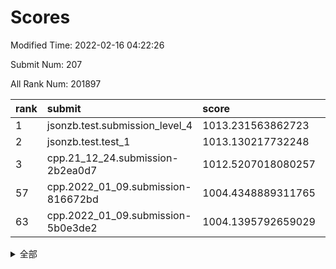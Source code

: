 # Scores

Modified Time: 2022-02-16 04:22:26

Submit Num: 207

All Rank Num: 201897

| rank |               submit               |       score        |       sigma        | pk_num |
| :--- | :--------------------------------- | :----------------- | :----------------- | :----- |
| 1    | jsonzb.test.submission_level_4     | 1013.231563862723  | 0.826201090147268  | 3898   |
| 2    | jsonzb.test.test_1                 | 1013.130217732248  | 0.8093291467852475 | 3900   |
| 3    | cpp.21_12_24.submission-2b2ea0d7   | 1012.5207018080257 | 0.784895965996277  | 3900   |
| 57   | cpp.2022_01_09.submission-816672bd | 1004.4348889311765 | 0.7183017289682094 | 3903   |
| 63   | cpp.2022_01_09.submission-5b0e3de2 | 1004.1395792659029 | 0.7155946326943506 | 3902   |


<details>
<summary>全部</summary>

| rank |                 submit                 |       score        |       sigma        | pk_num |
| :--- | :------------------------------------- | :----------------- | :----------------- | :----- |
| 1    | jsonzb.test.submission_level_4         | 1013.231563862723  | 0.826201090147268  | 3898   |
| 2    | jsonzb.test.test_1                     | 1013.130217732248  | 0.8093291467852475 | 3900   |
| 3    | cpp.21_12_24.submission-2b2ea0d7       | 1012.5207018080257 | 0.784895965996277  | 3900   |
| 4    | gobigger.level_3.submission_level_3_1  | 1011.8097222298402 | 0.7665100629901296 | 3899   |
| 5    | gobigger.level_3.submission_level_3_38 | 1011.6405615517516 | 0.7686715886604967 | 3905   |
| 6    | gobigger.level_3.submission_level_3_16 | 1011.5340174619611 | 0.7911639800526593 | 3903   |
| 7    | gobigger.level_3.submission_level_3_2  | 1011.3306485472596 | 0.7891789075934265 | 3905   |
| 8    | gobigger.level_3.submission_level_3_24 | 1011.3060532322784 | 0.7590307564293477 | 3899   |
| 9    | gobigger.level_3.submission_level_3_48 | 1011.1732758121041 | 0.7757221639002766 | 3899   |
| 10   | gobigger.level_3.submission_level_3_5  | 1011.1076724181784 | 0.7651458179083551 | 3903   |
| 11   | gobigger.level_3.submission_level_3_30 | 1011.0166736231156 | 0.7869973727761413 | 3904   |
| 12   | gobigger.level_3.submission_level_3_23 | 1010.8689538038699 | 0.77731045393334   | 3902   |
| 13   | gobigger.level_3.submission_level_3_10 | 1010.8651782453916 | 0.7655365246965111 | 3904   |
| 14   | gobigger.level_3.submission_level_3_45 | 1010.8481500392425 | 0.771592614851556  | 3901   |
| 15   | gobigger.level_3.submission_level_3_41 | 1010.8070486695923 | 0.7687546608713716 | 3897   |
| 16   | gobigger.level_3.submission_level_3_17 | 1010.6614311501442 | 0.7590329353708242 | 3905   |
| 17   | gobigger.level_3.submission_level_3_29 | 1010.5599194595823 | 0.7697583885555673 | 3899   |
| 18   | gobigger.level_3.submission_level_3_35 | 1010.5067107493238 | 0.7507178179287961 | 3899   |
| 19   | gobigger.level_3.submission_level_3_4  | 1010.4956064959633 | 0.7679881164502521 | 3898   |
| 20   | gobigger.level_3.submission_level_3_20 | 1010.4727654203867 | 0.7704653014247864 | 3901   |
| 21   | gobigger.level_3.submission_level_3_31 | 1010.3695532491588 | 0.7580338429176029 | 3902   |
| 22   | gobigger.level_3.submission_level_3_0  | 1010.3503978967385 | 0.774509003831837  | 3897   |
| 23   | gobigger.level_3.submission_level_3_39 | 1010.3442134897538 | 0.7429978977333841 | 3902   |
| 24   | gobigger.level_3.submission_level_3_18 | 1010.3014093758104 | 0.7384938145825617 | 3904   |
| 25   | gobigger.level_3.submission_level_3_26 | 1010.2986821359474 | 0.7638066914441383 | 3896   |
| 26   | gobigger.level_3.submission_level_3_42 | 1010.276298848642  | 0.7368230377166305 | 3900   |
| 27   | gobigger.level_3.submission_level_3_9  | 1010.2599443881812 | 0.7780800846020147 | 3897   |
| 28   | gobigger.level_3.submission_level_3_7  | 1010.1698516757488 | 0.7714559122580608 | 3904   |
| 29   | gobigger.level_3.submission_level_3_44 | 1010.1304163043286 | 0.7679508528129209 | 3904   |
| 30   | gobigger.level_3.submission_level_3_8  | 1010.0607279074147 | 0.7656121187137062 | 3903   |
| 31   | gobigger.level_3.submission_level_3_3  | 1009.9077376502667 | 0.7638815072690258 | 3900   |
| 32   | gobigger.level_3.submission_level_3_49 | 1009.8335217049653 | 0.7425824050560548 | 3903   |
| 33   | gobigger.level_3.submission_level_3_21 | 1009.8084553865835 | 0.7774904310217611 | 3900   |
| 34   | gobigger.level_3.submission_level_3_36 | 1009.7871205735757 | 0.7588163914231271 | 3899   |
| 35   | gobigger.level_3.submission_level_3_14 | 1009.7581958004171 | 0.760263073352002  | 3904   |
| 36   | gobigger.level_3.submission_level_3_13 | 1009.6858596099845 | 0.7632983145522128 | 3903   |
| 37   | gobigger.level_3.submission_level_3_19 | 1009.673839381842  | 0.7494033091182198 | 3902   |
| 38   | gobigger.level_3.submission_level_3_34 | 1009.5682651798342 | 0.7744568967418549 | 3898   |
| 39   | gobigger.level_3.submission_level_3_40 | 1009.5341134750641 | 0.755993783992108  | 3901   |
| 40   | gobigger.level_3.submission_level_3_37 | 1009.5091103746335 | 0.7232462783832911 | 3905   |
| 41   | gobigger.level_3.submission_level_3_47 | 1009.4647822293142 | 0.7456577303154952 | 3906   |
| 42   | gobigger.level_3.submission_level_3_32 | 1009.3620086761572 | 0.7738633251747512 | 3905   |
| 43   | gobigger.level_3.submission_level_3_25 | 1009.3607405935591 | 0.7435960949867845 | 3905   |
| 44   | gobigger.level_3.submission_level_3_28 | 1009.315739966768  | 0.7526781677482757 | 3905   |
| 45   | gobigger.level_3.submission_level_3_15 | 1009.2725152622775 | 0.7421938557925831 | 3905   |
| 46   | gobigger.level_3.submission_level_3_46 | 1009.0476021895905 | 0.7410889439755478 | 3903   |
| 47   | gobigger.level_3.submission_level_3_11 | 1008.888019053067  | 0.751519545433955  | 3897   |
| 48   | gobigger.level_3.submission_level_3_22 | 1008.850931654729  | 0.7470024463535692 | 3899   |
| 49   | gobigger.level_3.submission_level_3_27 | 1008.7796737231827 | 0.750891636853019  | 3900   |
| 50   | gobigger.level_3.submission_level_3_43 | 1008.7444442402151 | 0.7313793442301686 | 3902   |
| 51   | gobigger.level_3.submission_level_3_6  | 1008.729037232353  | 0.7347402604667609 | 3906   |
| 52   | gobigger.level_3.submission_level_3_33 | 1007.6695205358565 | 0.7318354370202484 | 3897   |
| 53   | gobigger.level_3.submission_level_3_12 | 1007.5319429276115 | 0.7451699645056837 | 3903   |
| 54   | gobigger.level_1.submission_level_1_26 | 1005.1132529996787 | 0.7201176763897285 | 3906   |
| 55   | gobigger.level_1.submission_level_1_30 | 1004.8785398259334 | 0.722033707762885  | 3905   |
| 56   | gobigger.level_1.submission_level_1_35 | 1004.6490756275621 | 0.7105222873058941 | 3898   |
| 57   | cpp.2022_01_09.submission-816672bd     | 1004.4348889311765 | 0.7183017289682094 | 3903   |
| 58   | gobigger.level_1.submission_level_1_24 | 1004.3551432459882 | 0.7387780720816647 | 3905   |
| 59   | gobigger.level_1.submission_level_1_34 | 1004.2934937591934 | 0.709314811180806  | 3899   |
| 60   | gobigger.level_1.submission_level_1_20 | 1004.2279109757518 | 0.7119282237018353 | 3903   |
| 61   | gobigger.level_1.submission_level_1_4  | 1004.1654431595088 | 0.7258555289937241 | 3905   |
| 62   | gobigger.level_1.submission_level_1_37 | 1004.1518172709531 | 0.71152609603151   | 3901   |
| 63   | cpp.2022_01_09.submission-5b0e3de2     | 1004.1395792659029 | 0.7155946326943506 | 3902   |
| 64   | gobigger.level_1.submission_level_1_13 | 1004.1105970472648 | 0.7268506402132373 | 3896   |
| 65   | gobigger.level_1.submission_level_1_12 | 1004.1045197796805 | 0.721507427619266  | 3897   |
| 66   | gobigger.level_1.submission_level_1_2  | 1004.0947014982627 | 0.718092216982422  | 3905   |
| 67   | gobigger.level_1.submission_level_1_1  | 1004.0904375974159 | 0.7070079323695341 | 3902   |
| 68   | gobigger.level_1.submission_level_1_43 | 1003.8628463645423 | 0.71075223663675   | 3903   |
| 69   | gobigger.level_1.submission_level_1_49 | 1003.814092070501  | 0.7140632188964118 | 3898   |
| 70   | gobigger.level_1.submission_level_1_40 | 1003.7951659099756 | 0.7219971867390051 | 3900   |
| 71   | gobigger.level_1.submission_level_1_17 | 1003.7566034698543 | 0.7103876725766105 | 3905   |
| 72   | gobigger.level_1.submission_level_1_6  | 1003.6169022950704 | 0.7098337831233488 | 3902   |
| 73   | gobigger.level_1.submission_level_1_47 | 1003.5948813714987 | 0.7277048389676029 | 3899   |
| 74   | gobigger.level_1.submission_level_1_44 | 1003.5179144494339 | 0.7165975735270265 | 3903   |
| 75   | gobigger.level_1.submission_level_1_11 | 1003.4493630465809 | 0.7258064893835608 | 3903   |
| 76   | gobigger.level_1.submission_level_1_46 | 1003.3939043658074 | 0.722828209840187  | 3904   |
| 77   | gobigger.level_1.submission_level_1_14 | 1003.2983452904932 | 0.703311285274454  | 3905   |
| 78   | gobigger.level_1.submission_level_1_22 | 1003.2644583781416 | 0.7078470725801476 | 3902   |
| 79   | gobigger.level_1.submission_level_1_45 | 1003.2367364041883 | 0.7051652683077544 | 3900   |
| 80   | gobigger.level_1.submission_level_1_21 | 1003.184644809524  | 0.7220783240383492 | 3898   |
| 81   | gobigger.level_1.submission_level_1_15 | 1003.179389588587  | 0.7086887407002535 | 3902   |
| 82   | gobigger.level_1.submission_level_1_28 | 1003.1316349103479 | 0.7192796662796971 | 3902   |
| 83   | gobigger.level_1.submission_level_1_5  | 1002.9887388286004 | 0.7140749000467793 | 3901   |
| 84   | gobigger.level_1.submission_level_1_0  | 1002.9710094415627 | 0.7169301489697284 | 3901   |
| 85   | gobigger.level_1.submission_level_1_9  | 1002.9308278928664 | 0.7055965332068116 | 3902   |
| 86   | gobigger.level_1.submission_level_1_33 | 1002.8379162011615 | 0.7151214320233799 | 3900   |
| 87   | gobigger.level_1.submission_level_1_10 | 1002.8197006293458 | 0.7239823336343727 | 3900   |
| 88   | gobigger.level_1.submission_level_1_16 | 1002.7995416507181 | 0.7207283153570867 | 3904   |
| 89   | gobigger.level_1.submission_level_1_8  | 1002.7921648405995 | 0.7098474878058586 | 3902   |
| 90   | gobigger.level_1.submission_level_1_18 | 1002.7783511860102 | 0.7174245067521103 | 3900   |
| 91   | gobigger.level_1.submission_level_1_31 | 1002.777796138596  | 0.712016175781152  | 3903   |
| 92   | gobigger.level_1.submission_level_1_29 | 1002.7442477391763 | 0.7139021115864833 | 3905   |
| 93   | gobigger.level_1.submission_level_1_23 | 1002.7294110390615 | 0.7169888958682077 | 3905   |
| 94   | gobigger.level_1.submission_level_1_19 | 1002.696436705097  | 0.7142587335097221 | 3904   |
| 95   | gobigger.level_1.submission_level_1_36 | 1002.6397580370949 | 0.7168182066217056 | 3902   |
| 96   | gobigger.level_1.submission_level_1_41 | 1002.6016298793702 | 0.7214296647297093 | 3901   |
| 97   | gobigger.level_1.submission_level_1_25 | 1002.5807517610219 | 0.7059054032765354 | 3904   |
| 98   | gobigger.level_1.submission_level_1_27 | 1002.5259387322194 | 0.7233718958273131 | 3908   |
| 99   | gobigger.level_1.submission_level_1_48 | 1002.4966704413673 | 0.727394656387452  | 3904   |
| 100  | gobigger.level_1.submission_level_1_3  | 1002.4359737519204 | 0.7025464155910001 | 3905   |
| 101  | gobigger.level_1.submission_level_1_7  | 1002.2341431930938 | 0.714830683457151  | 3898   |
| 102  | gobigger.level_1.submission_level_1_32 | 1002.1632959344976 | 0.7114188203478884 | 3902   |
| 103  | gobigger.level_1.submission_level_1_39 | 1001.9845600055074 | 0.7156867135761649 | 3901   |
| 104  | gobigger.level_1.submission_level_1_38 | 1001.9044754445213 | 0.7090772251961301 | 3903   |
| 105  | gobigger.level_1.submission_level_1_42 | 1001.8300469897767 | 0.7192859921311419 | 3900   |
| 106  | gobigger.random.submission_random_25   | 997.3442132646412  | 0.7080328481804191 | 3901   |
| 107  | gobigger.random.submission_random_44   | 997.0628605341615  | 0.703046737321621  | 3903   |
| 108  | gobigger.random.submission_random_29   | 996.9532727739221  | 0.7148116009693571 | 3904   |
| 109  | gobigger.random.submission_random_47   | 996.8391027357137  | 0.7068567412372586 | 3897   |
| 110  | gobigger.random.submission_random_2    | 996.8027650638244  | 0.7271612243008205 | 3901   |
| 111  | gobigger.random.submission_random_48   | 996.6153612726464  | 0.7103522119001136 | 3903   |
| 112  | gobigger.random.submission_random_37   | 996.6017404974335  | 0.7174607563852243 | 3902   |
| 113  | gobigger.random.submission_random_39   | 996.4564414413245  | 0.7107949257442354 | 3899   |
| 114  | gobigger.random.submission_random_38   | 996.4545606783892  | 0.7056873558519123 | 3904   |
| 115  | gobigger.random.submission_random_33   | 996.436012548827   | 0.7086934774777447 | 3898   |
| 116  | gobigger.random.submission_random_0    | 996.3654046292218  | 0.7117703437558239 | 3897   |
| 117  | gobigger.random.submission_random_5    | 996.3412092746022  | 0.7027902124828393 | 3897   |
| 118  | gobigger.random.submission_random_17   | 996.3135292822519  | 0.7182263061333676 | 3904   |
| 119  | gobigger.random.submission_random_4    | 996.3070250297624  | 0.7104756446484515 | 3898   |
| 120  | gobigger.random.submission_random_14   | 996.2786771426712  | 0.703241384918571  | 3906   |
| 121  | gobigger.random.submission_random_23   | 996.1799610282942  | 0.7120581697767512 | 3895   |
| 122  | gobigger.random.submission_random_15   | 996.1624424940591  | 0.7068173849761403 | 3905   |
| 123  | gobigger.random.submission_random_11   | 996.1489932606515  | 0.7346152570246768 | 3902   |
| 124  | gobigger.random.submission_random_10   | 996.1489443205676  | 0.7055269582564846 | 3903   |
| 125  | gobigger.random.submission_random_43   | 996.1403842665984  | 0.7183747903752594 | 3900   |
| 126  | gobigger.random.submission_random_7    | 996.1370836362158  | 0.730283996180521  | 3904   |
| 127  | gobigger.random.submission_random_16   | 996.0919328798992  | 0.6993964606162838 | 3900   |
| 128  | gobigger.random.submission_random_42   | 996.0258331835546  | 0.7136137659467995 | 3898   |
| 129  | gobigger.random.submission_random_3    | 995.9962130766891  | 0.7203518149577851 | 3906   |
| 130  | gobigger.random.submission_random_49   | 995.988436289177   | 0.7144114039037607 | 3898   |
| 131  | gobigger.random.submission_random_28   | 995.9758015247896  | 0.7173344936602044 | 3902   |
| 132  | gobigger.random.submission_random_8    | 995.9608548108865  | 0.7151982838393914 | 3899   |
| 133  | gobigger.random.submission_random_21   | 995.9344852047378  | 0.7162762845114636 | 3901   |
| 134  | gobigger.random.submission_random_26   | 995.8748220252642  | 0.7187471482699171 | 3904   |
| 135  | gobigger.random.submission_random_30   | 995.8697959286717  | 0.7134079388863196 | 3900   |
| 136  | gobigger.random.submission_random_20   | 995.8359948191792  | 0.7021150479555262 | 3902   |
| 137  | gobigger.random.submission_random_34   | 995.8295566855861  | 0.7315105223038579 | 3904   |
| 138  | gobigger.random.submission_random_32   | 995.7756042070694  | 0.7042862528290639 | 3902   |
| 139  | gobigger.random.submission_random_13   | 995.7398803240787  | 0.7102133477359783 | 3904   |
| 140  | gobigger.random.submission_random_36   | 995.7170581090708  | 0.7159869519540589 | 3892   |
| 141  | gobigger.random.submission_random_41   | 995.7146403851733  | 0.7214844983188279 | 3903   |
| 142  | gobigger.random.submission_random_12   | 995.666664538222   | 0.7196351872393028 | 3900   |
| 143  | gobigger.random.submission_random_45   | 995.6076296545745  | 0.7088108898349507 | 3899   |
| 144  | gobigger.random.submission_random_35   | 995.3950799176692  | 0.7171592620943801 | 3896   |
| 145  | gobigger.random.submission_random_1    | 995.3865517035221  | 0.7370425620213231 | 3904   |
| 146  | gobigger.random.submission_random_27   | 995.3653855687523  | 0.6967249536841917 | 3901   |
| 147  | gobigger.random.submission_random_6    | 995.3302677376672  | 0.7015886561161704 | 3900   |
| 148  | gobigger.random.submission_random_9    | 995.3055883028147  | 0.7180796889537874 | 3905   |
| 149  | gobigger.random.submission_random_18   | 995.2666829785478  | 0.7192653810316928 | 3903   |
| 150  | gobigger.random.submission_random_46   | 995.200889972595   | 0.7241576288989894 | 3902   |
| 151  | gobigger.random.submission_random_19   | 995.1175341390481  | 0.7052657056095821 | 3903   |
| 152  | gobigger.random.submission_random_40   | 995.0946520331066  | 0.7084488744466254 | 3900   |
| 153  | gobigger.random.submission_random_22   | 994.9859493119925  | 0.7248132081520923 | 3901   |
| 154  | gobigger.random.submission_random_31   | 994.940083221634   | 0.6977105871289637 | 3899   |
| 155  | gobigger.random.submission_random_24   | 994.8873010848438  | 0.7124382795459973 | 3904   |
| 156  | gobigger.level_2.submission_level_2_39 | 994.7408561706587  | 0.7215590155389627 | 3900   |
| 157  | gobigger.level_2.submission_level_2_27 | 994.0859372734916  | 0.7288694886249397 | 3900   |
| 158  | gobigger.level_2.submission_level_2_23 | 993.8878666149521  | 0.7296400824574338 | 3902   |
| 159  | gobigger.level_2.submission_level_2_26 | 993.6102498104636  | 0.7318972760797575 | 3899   |
| 160  | gobigger.level_2.submission_level_2_2  | 993.4683636232608  | 0.7407726960496305 | 3901   |
| 161  | gobigger.level_2.submission_level_2_21 | 993.3112422295455  | 0.7422956219164956 | 3898   |
| 162  | gobigger.level_2.submission_level_2_31 | 993.1785246847634  | 0.7193898086454175 | 3900   |
| 163  | gobigger.level_2.submission_level_2_16 | 993.0157703245036  | 0.7270862144122496 | 3903   |
| 164  | gobigger.level_2.submission_level_2_9  | 993.0120396942369  | 0.7312571727615563 | 3898   |
| 165  | gobigger.level_2.submission_level_2_1  | 992.9753066916504  | 0.7302328431674963 | 3903   |
| 166  | gobigger.level_2.submission_level_2_4  | 992.9408389219768  | 0.7213425157344256 | 3898   |
| 167  | gobigger.level_2.submission_level_2_45 | 992.8973871466013  | 0.7359638331291996 | 3904   |
| 168  | gobigger.level_2.submission_level_2_37 | 992.8766717096565  | 0.7460494385277046 | 3897   |
| 169  | gobigger.level_2.submission_level_2_34 | 992.870024821065   | 0.7338473538595451 | 3903   |
| 170  | gobigger.level_2.submission_level_2_29 | 992.8461995461927  | 0.7478194332265711 | 3901   |
| 171  | gobigger.level_2.submission_level_2_10 | 992.7106556559296  | 0.7507794904476875 | 3897   |
| 172  | gobigger.level_2.submission_level_2_22 | 992.704934811518   | 0.7406693390624756 | 3899   |
| 173  | gobigger.level_2.submission_level_2_30 | 992.677402157634   | 0.7348176551824573 | 3897   |
| 174  | gobigger.level_2.submission_level_2_36 | 992.6454609731342  | 0.7453027914051893 | 3904   |
| 175  | gobigger.level_2.submission_level_2_8  | 992.4794118703759  | 0.7298524131245631 | 3901   |
| 176  | gobigger.level_2.submission_level_2_6  | 992.4575444221294  | 0.7387826654953991 | 3903   |
| 177  | gobigger.level_2.submission_level_2_24 | 992.370482710696   | 0.734685621552541  | 3895   |
| 178  | gobigger.level_2.submission_level_2_28 | 992.1321798500571  | 0.7358059747210289 | 3903   |
| 179  | gobigger.level_2.submission_level_2_44 | 992.0818395951674  | 0.7573709515290564 | 3905   |
| 180  | gobigger.level_2.submission_level_2_33 | 992.0795532588329  | 0.738559972410925  | 3898   |
| 181  | gobigger.level_2.submission_level_2_32 | 992.0259664268199  | 0.7694128151305667 | 3899   |
| 182  | gobigger.level_2.submission_level_2_18 | 991.960769213358   | 0.7261789209628287 | 3899   |
| 183  | gobigger.level_2.submission_level_2_41 | 991.5980047153662  | 0.7743496173047092 | 3903   |
| 184  | gobigger.level_2.submission_level_2_19 | 991.5773401323922  | 0.736551587004866  | 3908   |
| 185  | gobigger.level_2.submission_level_2_42 | 991.5252951483984  | 0.7663034420025757 | 3903   |
| 186  | gobigger.level_2.submission_level_2_49 | 991.5168869165782  | 0.7390213800247348 | 3900   |
| 187  | gobigger.level_2.submission_level_2_15 | 991.4714296394433  | 0.7391039716159252 | 3898   |
| 188  | gobigger.level_2.submission_level_2_5  | 991.4505208614102  | 0.746022155337315  | 3906   |
| 189  | gobigger.level_2.submission_level_2_46 | 991.4422537837613  | 0.7812206214566444 | 3902   |
| 190  | gobigger.level_2.submission_level_2_7  | 991.4416517566278  | 0.7475258088519412 | 3898   |
| 191  | gobigger.level_2.submission_level_2_40 | 991.203371613523   | 0.7430581195122614 | 3901   |
| 192  | gobigger.level_2.submission_level_2_25 | 991.1165671930939  | 0.7529716750926805 | 3899   |
| 193  | gobigger.level_2.submission_level_2_43 | 991.1109536957548  | 0.7707371728192328 | 3903   |
| 194  | gobigger.level_2.submission_level_2_35 | 991.0384532212692  | 0.766713487121285  | 3909   |
| 195  | gobigger.level_2.submission_level_2_47 | 991.0324979639588  | 0.7606066685271167 | 3896   |
| 196  | gobigger.level_2.submission_level_2_11 | 990.6832699623744  | 0.7678146793971814 | 3907   |
| 197  | gobigger.level_2.submission_level_2_38 | 990.6495267477914  | 0.7529844126495095 | 3903   |
| 198  | gobigger.level_2.submission_level_2_48 | 990.5581759935272  | 0.7751658472159055 | 3903   |
| 199  | gobigger.level_2.submission_level_2_17 | 990.4685997033973  | 0.7728208468363811 | 3904   |
| 200  | gobigger.level_2.submission_level_2_0  | 990.4664806486753  | 0.7658674264746003 | 3896   |
| 201  | gobigger.level_2.submission_level_2_12 | 990.3708927079749  | 0.7426286401431189 | 3901   |
| 202  | gobigger.level_2.submission_level_2_13 | 990.3333009963251  | 0.7579481177479901 | 3902   |
| 203  | gobigger.level_2.submission_level_2_20 | 990.2975787399878  | 0.7603697380880752 | 3896   |
| 204  | gobigger.level_2.submission_level_2_3  | 990.1257402166405  | 0.7515971933604952 | 3906   |
| 205  | gobigger.level_2.submission_level_2_14 | 989.9836872720787  | 0.7463549729490159 | 3902   |
| 206  | gobigger.none.submission_none_1        | 978.6833947960134  | 1.2573489471869683 | 3901   |
| 207  | gobigger.none.submission_none_0        | 976.1295001946327  | 1.4708454645544868 | 3896   |

</details>